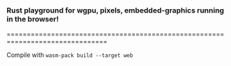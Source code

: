 ### Rust playground for wgpu, pixels, embedded-graphics running in the browser!
===============================================================================

Compile with `wasm-pack build --target web`
